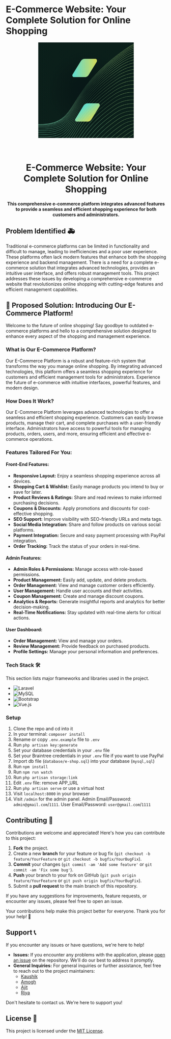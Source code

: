 # E-Commerce Website: Your Complete Solution for Online Shopping

<p align="center">
  <img src="2.gif" alt="SehatSaathi" width="300" height="300">
</p>

<h1 align="center">
  <br>
  E-Commerce Website: Your Complete Solution for Online Shopping
  <br>
</h1>

<h4 align="center">This comprehensive e-commerce platform integrates advanced features to provide a seamless and efficient shopping experience for both customers and administrators.</h4>

## Problem Identified 🚑

Traditional e-commerce platforms can be limited in functionality and difficult to manage, leading to inefficiencies and a poor user experience. These platforms often lack modern features that enhance both the shopping experience and backend management. There is a need for a complete e-commerce solution that integrates advanced technologies, provides an intuitive user interface, and offers robust management tools. This project addresses these issues by developing a comprehensive e-commerce website that revolutionizes online shopping with cutting-edge features and efficient management capabilities.

## 🚀 Proposed Solution: Introducing Our E-Commerce Platform!

Welcome to the future of online shopping! Say goodbye to outdated e-commerce platforms and hello to a comprehensive solution designed to enhance every aspect of the shopping and management experience.

### What is Our E-Commerce Platform?

Our E-Commerce Platform is a robust and feature-rich system that transforms the way you manage online shopping. By integrating advanced technologies, this platform offers a seamless shopping experience for customers and efficient management tools for administrators. Experience the future of e-commerce with intuitive interfaces, powerful features, and modern design.

### How Does It Work?

Our E-Commerce Platform leverages advanced technologies to offer a seamless and efficient shopping experience. Customers can easily browse products, manage their cart, and complete purchases with a user-friendly interface. Administrators have access to powerful tools for managing products, orders, users, and more, ensuring efficient and effective e-commerce operations.

### Features Tailored For You:

#### Front-End Features:

- **Responsive Layout:** Enjoy a seamless shopping experience across all devices.
- **Shopping Cart & Wishlist:** Easily manage products you intend to buy or save for later.
- **Product Reviews & Ratings:** Share and read reviews to make informed purchasing decisions.
- **Coupons & Discounts:** Apply promotions and discounts for cost-effective shopping.
- **SEO Support:** Improve visibility with SEO-friendly URLs and meta tags.
- **Social Media Integration:** Share and follow products on various social platforms.
- **Payment Integration:** Secure and easy payment processing with PayPal integration.
- **Order Tracking:** Track the status of your orders in real-time.

#### Admin Features:

- **Admin Roles & Permissions:** Manage access with role-based permissions.
- **Product Management:** Easily add, update, and delete products.
- **Order Management:** View and manage customer orders efficiently.
- **User Management:** Handle user accounts and their activities.
- **Coupon Management:** Create and manage discount coupons.
- **Analytics & Reports:** Generate insightful reports and analytics for better decision-making.
- **Real-Time Notifications:** Stay updated with real-time alerts for critical actions.

#### User Dashboard:

- **Order Management:** View and manage your orders.
- **Review Management:** Provide feedback on purchased products.
- **Profile Settings:** Manage your personal information and preferences.

### Tech Stack 🛠

This section lists major frameworks and libraries used in the project.

- ![Laravel](https://img.shields.io/badge/Laravel-FF2D20?style=for-the-badge&logo=laravel&logoColor=white)
- ![MySQL](https://img.shields.io/badge/MySQL-4479A1?style=for-the-badge&logo=mysql&logoColor=white)
- ![Bootstrap](https://img.shields.io/badge/Bootstrap-563D7C?style=for-the-badge&logo=bootstrap&logoColor=white)
- ![Vue.js](https://img.shields.io/badge/Vue.js-4FC08D?style=for-the-badge&logo=vue.js&logoColor=white)

### Setup

1. Clone the repo and cd into it
2. In your terminal: `composer install`
3. Rename or copy `.env.example` file to `.env`
4. Run `php artisan key:generate`
5. Set your database credentials in your `.env` file
6. Set your Braintree credentials in your `.env` file if you want to use PayPal
7. Import db file (`database/e-shop.sql`) into your database (`mysql,sql`)
8. Run `npm install`
9. Run `npm run watch`
10. Run `php artisan storage:link`
11. Edit `.env` file: remove APP_URL
12. Run `php artisan serve` or use a virtual host
13. Visit `localhost:8000` in your browser
14. Visit `/admin` for the admin panel. Admin Email/Password: `admin@gmail.com`/`1111`. User Email/Password: `user@gmail.com`/`1111`

## Contributing 🤝

Contributions are welcome and appreciated! Here's how you can contribute to this project:

1. **Fork** the project.
2. Create a new **branch** for your feature or bug fix (`git checkout -b feature/YourFeature` or `git checkout -b bugfix/YourBugFix`).
3. **Commit** your changes (`git commit -am 'Add some feature'` or `git commit -am 'Fix some bug'`).
4. **Push** your branch to your fork on GitHub (`git push origin feature/YourFeature` or `git push origin bugfix/YourBugFix`).
5. Submit a **pull request** to the main branch of this repository.

If you have any suggestions for improvements, feature requests, or encounter any issues, please feel free to open an issue.

Your contributions help make this project better for everyone. Thank you for your help! 🙌

## Support 📞

If you encounter any issues or have questions, we're here to help!

- **Issues:** If you encounter any problems with the application, please [open an issue](https://github.com/kaushikp020603/E-Commerce-website/issues) on the repository. We'll do our best to address it promptly.
- **General Inquiries:** For general inquiries or further assistance, feel free to reach out to the project maintainers:
  - [Kaushik](mailto:kaushik020603@gmail.com)
  - [Amogh](mailto:amoghmparulekar@gmail.com)
  - [Ajit](mailto:ajit051073@gmail.com)
  - [Riya](mailto:riyap140503@gmail.com)

Don't hesitate to contact us. We're here to support you!

## License 📝

This project is licensed under the [MIT License](LICENSE).
